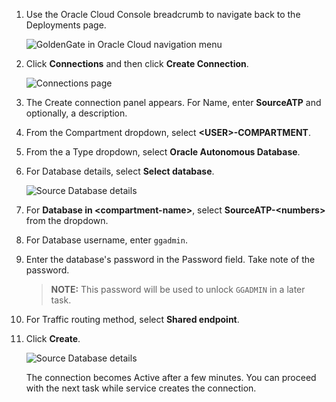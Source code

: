 <!--
    {
        "name":"Create the source connection",
        "description":"Create the source connection"
    }
-->
1. Use the Oracle Cloud Console breadcrumb to navigate back to the Deployments page.

    ![GoldenGate in Oracle Cloud navigation menu](https://oracle-livelabs.github.io/goldengate/ggs-common/create/images/01-02-breadcrumb-deployment.png " ")

2.  Click **Connections** and then click **Create Connection**.

    ![Connections page](https://oracle-livelabs.github.io/goldengate/ggs-common/create/images/02-03-create-connection.png " ")

3.  The Create connection panel appears. For Name, enter **SourceATP** and optionally, a description.

4.  From the Compartment dropdown, select **&lt;USER&gt;-COMPARTMENT**.

5.  From the a Type dropdown, select **Oracle Autonomous Database**.

6. For Database details, select **Select database**.

    ![Source Database details](https://oracle-livelabs.github.io/goldengate/ggs-common/create/images/02-06-create-connection-general-info.png)

7.  For **Database in &lt;compartment-name&gt;**, select **SourceATP-&lt;numbers&gt;** from the dropdown. 

8.  For Database username, enter `ggadmin`.

9.  Enter the database's password in the Password field. Take note of the password.

    > **NOTE:** This password will be used to unlock `GGADMIN` in a later task.

10. For Traffic routing method, select **Shared endpoint**.

11. Click **Create**.

    ![Source Database details](https://oracle-livelabs.github.io/goldengate/ggs-common/create/images/02-11-create-connection-gg-details.png)

    The connection becomes Active after a few minutes. You can proceed with the next task while service creates the connection.